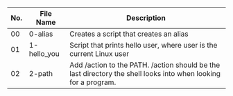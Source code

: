 No.| File Name| Description
---| ---------| -----------
00|0-alias|Creates a script that creates an alias
01|1-hello\_you|Script that prints hello user, where user is the current Linux user
02|2-path|Add /action to the PATH. /action should be the last directory the shell looks into when looking for a program.
